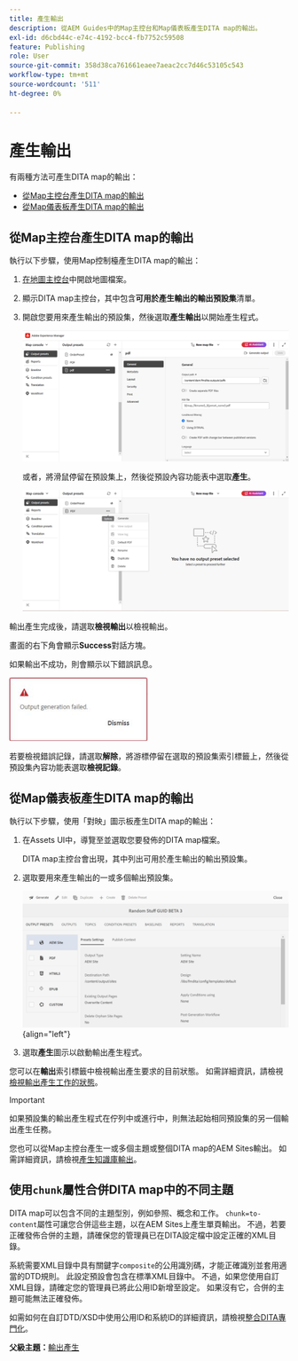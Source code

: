 ```yaml
---
title: 產生輸出
description: 從AEM Guides中的Map主控台和Map儀表板產生DITA map的輸出。
exl-id: d6cbd44c-e74c-4192-bcc4-fb7752c59508
feature: Publishing
role: User
source-git-commit: 358d38ca761661eaee7aeac2cc7d46c53105c543
workflow-type: tm+mt
source-wordcount: '511'
ht-degree: 0%

---
```


# 產生輸出

有兩種方法可產生DITA map的輸出：

- [從Map主控台產生DITA map的輸出](#generate-output-for-a-dita-map-from-the-map-console)
- [從Map儀表板產生DITA map的輸出](#generate-output-for-a-dita-map-from-the-map-dashboard)

## 從Map主控台產生DITA map的輸出

執行以下步驟，使用Map控制檯產生DITA map的輸出：

1. [在地圖主控台](./open-files-map-console.md)中開啟地圖檔案。
2. 顯示DITA map主控台，其中包含&#x200B;**可用於產生輸出的輸出預設集**&#x200B;清單。

3. 開啟您要用來產生輸出的預設集，然後選取&#x200B;**產生輸出**&#x200B;以開始產生程式。

   <img src="images/generate-output-pdf.png" alt="中繼資料標籤" width="600">

   或者，將滑鼠停留在預設集上，然後從預設內容功能表中選取&#x200B;**產生**。


   <img src="images/generate-preset-map-console.png" alt="中繼資料標籤" width="600">

輸出產生完成後，請選取&#x200B;**檢視輸出**&#x200B;以檢視輸出。

畫面的右下角會顯示&#x200B;**Success**&#x200B;對話方塊。

如果輸出不成功，則會顯示以下錯誤訊息。

<img src="images/error-log.png" alt="錯誤記錄" width="250">

若要檢視錯誤記錄，請選取&#x200B;**解除**，將游標停留在選取的預設集索引標籤上，然後從預設集內容功能表選取&#x200B;**檢視記錄**。

## 從Map儀表板產生DITA map的輸出

執行以下步驟，使用「對映」圖示板產生DITA map的輸出：

1. 在Assets UI中，導覽至並選取您要發佈的DITA map檔案。

   DITA map主控台會出現，其中列出可用於產生輸出的輸出預設集。

1. 選取要用來產生輸出的一或多個輸出預設集。

   ![](images/generate-multiple-outputs-uuid.png){align="left"}

1. 選取&#x200B;**產生**&#x200B;圖示以啟動輸出產生程式。


您可以在&#x200B;**輸出**&#x200B;索引標籤中檢視輸出產生要求的目前狀態。 如需詳細資訊，請檢視[檢視輸出產生工作的狀態](./generate-output-manage-process.md#view-the-status-of-the-output-generation-task)。

>[!IMPORTANT]
>
> 如果預設集的輸出產生程式在佇列中或進行中，則無法起始相同預設集的另一個輸出產生任務。

您也可以從Map主控台產生一或多個主題或整個DITA map的AEM Sites輸出。 如需詳細資訊，請檢視[產生知識庫輸出](web-editor-article-publishing.md#id218CK0U019I)。

## 使用`chunk`屬性合併DITA map中的不同主題

DITA map可以包含不同的主題型別，例如參照、概念和工作。 `chunk=to-content`屬性可讓您合併這些主題，以在AEM Sites上產生單頁輸出。 不過，若要正確發佈合併的主題，請確保您的管理員已在DITA設定檔中設定正確的XML目錄。

系統需要XML目錄中具有關鍵字`composite`的公用識別碼，才能正確識別並套用適當的DTD規則。
此設定預設會包含在標準XML目錄中。 不過，如果您使用自訂XML目錄，請確定您的管理員已將此公用ID新增至設定。 如果沒有它，合併的主題可能無法正確發佈。

如需如何在自訂DTD/XSD中使用公用ID和系統ID的詳細資訊，請檢視[整合DITA專門化](../cs-install-guide/dita-ot-specialization.md#integrate-dita-specialization-id211mb0e00xa)。



**父級主題：**&#x200B;[&#x200B;輸出產生](generate-output.md)
